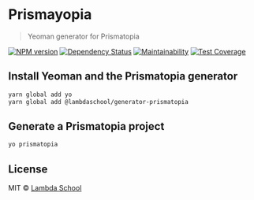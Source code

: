 # Prismayopia

> Yeoman generator for Prismatopia

[![NPM version][npm-image]][npm-url]
[![Dependency Status][daviddm-image]][daviddm-url]
[![Maintainability](https://api.codeclimate.com/v1/badges/d3970d4328eeb48ad49b/maintainability)](https://codeclimate.com/github/Lambda-School-Labs/generator-prismatopia/maintainability)
[![Test Coverage](https://api.codeclimate.com/v1/badges/d3970d4328eeb48ad49b/test_coverage)](https://codeclimate.com/github/Lambda-School-Labs/generator-prismatopia/test_coverage)

## Install Yeoman and the Prismatopia generator

```bash
yarn global add yo
yarn global add @lambdaschool/generator-prismatopia
```

## Generate a Prismatopia project

```bash
yo prismatopia
```

## License

MIT © [Lambda School](https://lambdaschool.com)

[npm-image]: https://badge.fury.io/js/%40lambdaschool%2Fgenerator-prismatopia.svg
[npm-url]: https://www.npmjs.com/package/@lambdaschool/generator-prismatopia
[daviddm-image]: https://david-dm.org/Lambda-School-Labs/generator-prismatopia.svg?theme=shields.io
[daviddm-url]: https://david-dm.org/Lambda-School-Labs/generator-prismatopia
